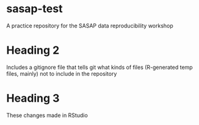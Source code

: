 # sasap-test
A practice repository for the SASAP data reproducibility workshop

# Heading 2
Includes a gitignore file that tells git what kinds of files (R-generated temp files, mainly) not to include in the repository

# Heading 3
These changes made in RStudio